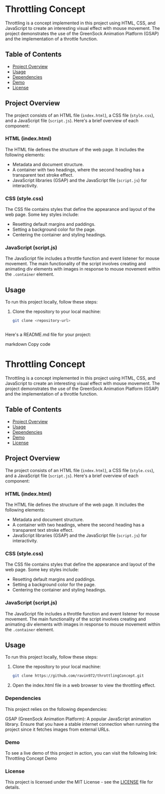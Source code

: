 # Throttling Concept

Throttling is a concept implemented in this project using HTML, CSS, and JavaScript to create an interesting visual effect with mouse movement. The project demonstrates the use of the GreenSock Animation Platform (GSAP) and the implementation of a throttle function.

## Table of Contents

- [Project Overview](#project-overview)
- [Usage](#usage)
- [Dependencies](#dependencies)
- [Demo](#demo)
- [License](#license)

## Project Overview

The project consists of an HTML file (`index.html`), a CSS file (`style.css`), and a JavaScript file (`script.js`). Here's a brief overview of each component:

### HTML (index.html)

The HTML file defines the structure of the web page. It includes the following elements:

- Metadata and document structure.
- A container with two headings, where the second heading has a transparent text stroke effect.
- JavaScript libraries (GSAP) and the JavaScript file (`script.js`) for interactivity.

### CSS (style.css)

The CSS file contains styles that define the appearance and layout of the web page. Some key styles include:

- Resetting default margins and paddings.
- Setting a background color for the page.
- Centering the container and styling headings.

### JavaScript (script.js)

The JavaScript file includes a throttle function and event listener for mouse movement. The main functionality of the script involves creating and animating div elements with images in response to mouse movement within the `.container` element.

## Usage

To run this project locally, follow these steps:

1. Clone the repository to your local machine:

   ```bash
   git clone <repository-url>



Here's a README.md file for your project:

markdown
Copy code
# Throttling Concept

Throttling is a concept implemented in this project using HTML, CSS, and JavaScript to create an interesting visual effect with mouse movement. The project demonstrates the use of the GreenSock Animation Platform (GSAP) and the implementation of a throttle function.

## Table of Contents

- [Project Overview](#project-overview)
- [Usage](#usage)
- [Dependencies](#dependencies)
- [Demo](#demo)
- [License](#license)

## Project Overview

The project consists of an HTML file (`index.html`), a CSS file (`style.css`), and a JavaScript file (`script.js`). Here's a brief overview of each component:

### HTML (index.html)

The HTML file defines the structure of the web page. It includes the following elements:

- Metadata and document structure.
- A container with two headings, where the second heading has a transparent text stroke effect.
- JavaScript libraries (GSAP) and the JavaScript file (`script.js`) for interactivity.

### CSS (style.css)

The CSS file contains styles that define the appearance and layout of the web page. Some key styles include:

- Resetting default margins and paddings.
- Setting a background color for the page.
- Centering the container and styling headings.

### JavaScript (script.js)

The JavaScript file includes a throttle function and event listener for mouse movement. The main functionality of the script involves creating and animating div elements with images in response to mouse movement within the `.container` element.

## Usage

To run this project locally, follow these steps:

1. Clone the repository to your local machine:

   ```bash
   git clone https://github.com/ravin972/throttlingConcept.git
   ```
1. Open the index.html file in a web browser to view the throttling effect.

 ### Dependencies
This project relies on the following dependencies:

GSAP (GreenSock Animation Platform): A popular JavaScript animation library.
Ensure that you have a stable internet connection when running the project since it fetches images from external URLs.

### Demo
To see a live demo of this project in action, you can visit the following link: Throttling Concept Demo

### License
This project is licensed under the MIT License - see the [LICENSE](/src/LICENSE.md) file for details.